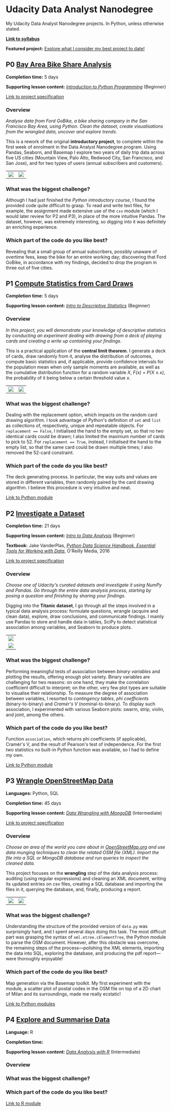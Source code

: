 # Udacity Data Analyst Nanodegree
My Udacity Data Analyst Nanodegree projects. In Python, unless otherwise stated.

__[Link to syllabus](./projects/dand-old-syllabus.pdf)__

__Featured project:__ [Explore what I consider my best project to date!](https://github.com/federicomariamassari/udacity-dand/blob/master/projects/p3/dand-p3-wrangle-openstreetmap.md)

## P0 [Bay Area Bike Share Analysis](./projects/p0/dand-p0-bay-area-bike-share-analysis.md)

__Completion time:__ 5 days

__Supporting lesson content:__ _[Introduction to Python Programming](https://eu.udacity.com/course/introduction-to-python--ud1110)_ (Beginner)

[Link to project specification](projects/p0/dand-p0-project-specification.md)

### Overview

_Analyse data from Ford GoBike, a bike sharing company in the San Francisco Bay Area, using Python. Clean the dataset, create visualisations from the wrangled data, uncover and explore trends._

This is a rework of the original __introductory project__, to complete within the first week of enrolment in the Data Analyst Nanodegree program. Using Pandas, Seaborn, and Basemap I explore two years of daily trip data across five US cities (Mountain View, Palo Alto, Redwood City, San Francisco, and San Jose), and for two types of users (annual subscribers and customers).

<table>
  <tr>
    <td align="center"><img align="center" src="./projects/p0/img/babs-full.png"/></td>
    <td align="center"><img align="center" src="./projects/p0/img/babs-sf.png"/></td>
  </tr>
</table>

### What was the biggest challenge?
Although I had just finished the _Python introductory course_, I found the provided code quite difficult to grasp. To read and write text files, for example, the assignment made extensive use of the `csv` module (which I would later review for P2 and P3), in place of the more intuitive Pandas. The dataset, however, was extremely interesting, so digging into it was definitely an enriching experience.

### Which part of the code do you like best?
Revealing that a small group of annual subscribers, possibly unaware of overtime fees, keep the bike for an entire working day; discovering that Ford GoBike, in accordance with my findings, decided to drop the program in three out of five cities.

## P1 [Compute Statistics from Card Draws](https://nbviewer.jupyter.org/github/federicomariamassari/udacity-dand/blob/master/projects/p1/dand-p1-compute-statistics-from-card-draws.ipynb)

__Completion time:__ 5 days

__Supporting lesson content:__ _[Intro to Descriptive Statistics](https://eu.udacity.com/course/intro-to-descriptive-statistics--ud827)_ (Beginner)

### Overview
_In this project, you will demonstrate your knowledge of descriptive statistics by conducting an experiment dealing with drawing from a deck of playing cards and creating a write up containing your findings._

This is a practical application of the __central limit theorem__. I generate a deck of cards, draw randomly from it, analyse the distribution of outcomes, compute basic statistics and, if applicable, provide confidence intervals for the population mean when only sample moments are available, as well as the cumulative distribution function for a random variable _X_, _F(x)_ = _P(X_ ≤ _x)_, the probability of it being below a certain threshold value _x_.

<table>
  <tr>
    <td align="center"><img align="center" src="./projects/p1/img/single_draw.png"/></td>
    <td align="center"><img align="center" src="./projects/p1/img/large_sample.png"/></td>
  </tr>
</table>

### What was the biggest challenge?
Dealing with the replacement option, which impacts on the random card drawing algorithm. I took advantage of Python's definition of `set` and `list` as collections of, respectively, unique and repeatable objects. For `replacement == False`, I initialised the hand to the empty set, so that no two identical cards could be drawn; I also limited the maximum number of cards to pick to 52. For `replacement == True`, instead, I initialised the hand to the empty list, so that the same card could be drawn multiple times; I also removed the 52-card constraint.

### Which part of the code do you like best?
The deck generating process. In particular, the way suits and values are stored in different variables, then randomly paired by the card drawing algorithm. I believe this procedure is very intuitive and neat.

[Link to Python module](/projects/p1/python-modules/p1.py)

## P2 [Investigate a Dataset](https://nbviewer.jupyter.org/github/federicomariamassari/udacity-dand/blob/master/projects/p2/dand-p2-investigate-a-dataset.ipynb)

__Completion time:__ 21 days

__Supporting lesson content:__ _[Intro to Data Analysis](https://eu.udacity.com/course/intro-to-data-analysis--ud170)_ (Beginner)

__Textbook:__ Jake VanderPlas, [_Python Data Science Handbook. Essential Tools for Working with Data_](http://shop.oreilly.com/product/0636920034919.do), O'Reilly Media, 2016

[Link to project specification](projects/p2/dand-p2-project-specification.md)

### Overview
_Choose one of Udacity's curated datasets and investigate it using NumPy and Pandas. Go through the entire data analysis process, starting by posing a question and finishing by sharing your findings._

Digging into the __Titanic dataset__, I go through all the steps involved in a typical data analysis process: formulate questions, wrangle (acquire and clean data), explore, draw conclusions, and communicate findings. I mainly use Pandas to store and handle data in tables, SciPy to detect statistical association among variables, and Seaborn to produce plots.

<table>
  <tr>
    <td align="center"><img align="center" src="./projects/p2/img/swarmplot.png"/></td>
  </tr>
  <tr>
  </tr>
  <tr>
    <td align="center"><img align="center" src="./projects/p2/img/violinplot.png"/></td>
  </tr>
</table>

### What was the biggest challenge?
Performing meaningful tests of association between _binary variables_ and plotting the results, offering enough plot variety. Binary variables are challenging for two reasons: on one hand, they make the correlation coefficient difficult to interpret; on the other, very few plot types are suitable to visualise their relationship. To measure the degree of association between variables, I resorted to _contingency tables_, _phi coefficients_ (binary-to-binary) and _Cramér's V_ (nominal-to-binary). To display such association, I experimented with various Seaborn plots: swarm, strip, violin, and joint, among the others.

### Which part of the code do you like best?
Function `association`, which returns phi coefficients (if applicable), Cramér's V, and the result of Pearson's test of independence. For the first two statistics no built-in Python function was available, so I had to define my own.

[Link to Python module](/projects/p2/python-modules/p2.py)

## P3 [Wrangle OpenStreetMap Data](https://github.com/federicomariamassari/udacity-dand/blob/master/projects/p3/dand-p3-wrangle-openstreetmap.md)

__Languages:__ Python, SQL

__Completion time:__ 45 days

__Supporting lesson content:__ _[Data Wrangling with MongoDB](https://eu.udacity.com/course/data-wrangling-with-mongodb--ud032)_ (Intermediate)

[Link to project specification](projects/p3/dand-p3-project-specification.md)

### Overview
_Choose an area of the world you care about in [OpenStreetMap.org](https://www.openstreetmap.org) and use data munging techniques to clean the related OSM file (XML). Import the file into a SQL or MongoDB database and run queries to inspect the cleaned data._

This project focuses on the __wrangling__ step of the data analysis process: auditing (using regular expressions) and cleaning an XML document, writing its updated entries on csv files, creating a SQL database and importing the files in it, querying the database, and, finally, producing a report.

<table>
  <tr>
    <td align="center"><img align="center" src="./projects/p3/img/postcodes.png"/></td>
    <td align="center"><img align="center" src="./projects/p3/img/parks.png"/></td>
  </tr>
</table>

### What was the biggest challenge?
Understanding the structure of the provided version of `data.py` was surprisingly hard, and I spent several days doing this task. The most difficult part was grasping the syntax of `xml.etree.cElementTree`, the Python module to parse the OSM document. However, after this obstacle was overcome, the remaining steps of the process—polishing the XML elements, importing the data into SQL, exploring the database, and producing the pdf report—were thoroughly enjoyable!

### Which part of the code do you like best?
Map generation via the Basemap toolkit. My first experiment with the module, a scatter plot of postal codes in the OSM file on top of a 2D chart of Milan and its surroundings, made me really ecstatic!

[Link to Python modules](/projects/p3/python-modules/)

## P4 [Explore and Summarise Data]()

__Language:__ R

__Completion time:__

__Supporting lesson content:__ _[Data Analysis with R](https://eu.udacity.com/course/data-analysis-with-r--ud651)_ (Intermediate)

### Overview

### What was the biggest challenge?

### Which part of the code do you like best?

[Link to R module]()
